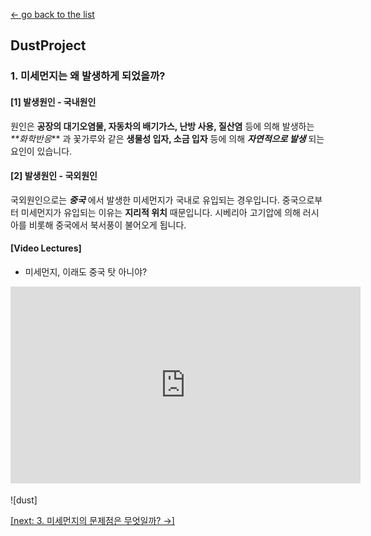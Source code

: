 
[← go back to the list](https://juhye96.github.io/Courses)

## DustProject

### 1. 미세먼지는 왜 발생하게 되었을까?

#### [1] 발생원인 - 국내원인

원인은 **공장의 대기오염물, 자동차의 배기가스, 난방 사용, 질산염** 등에 의해 발생하는 _**화학반응_** 과 꽃가루와 같은 **생물성 입자, 소금 입자** 등에 의해 **_자연적으로 발생_** 되는 요인이 있습니다.

#### [2] 발생원인 - 국외원인
국외원인으로는 **_중국_** 에서 발생한 미세먼지가 국내로 유입되는 경우입니다. 중국으로부터 미세먼지가 유입되는 이유는 **지리적 위치** 때문입니다. 시베리아 고기압에 의해 러시아를 비롯해 중국에서 북서풍이 불어오게 됩니다. 

#### [Video Lectures]
- 미세먼지, 이래도 중국 탓 아니야?
<div style="position: relative; padding-bottom: 56.25%; padding-top: 0px; margin-bottom: 50px; height: 0;"><iframe width="560" height="315" src="https://www.youtube.com/embed/Gkct5RmQw14" frameborder="0" allow="accelerometer; autoplay; encrypted-media; gyroscope; picture-in-picture" allowfullscreen></iframe></div>

![dust]


[[next: 3. 미세먼지의 문제점은 무엇일까? →]](c.md)
